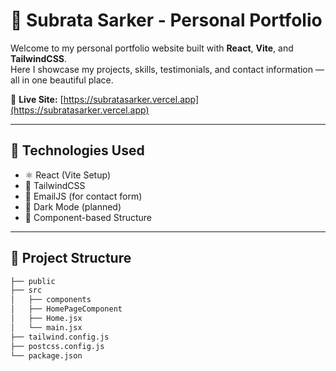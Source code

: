 # 💼 Subrata Sarker - Personal Portfolio

Welcome to my personal portfolio website built with **React**, **Vite**, and **TailwindCSS**.  
Here I showcase my projects, skills, testimonials, and contact information — all in one beautiful place.

🔗 **Live Site:** [https://subratasarker.vercel.app](https://subratasarker.vercel.app)

---

## 🚀 Technologies Used

- ⚛️ React (Vite Setup)
- 🎨 TailwindCSS
- 💬 EmailJS (for contact form)
- 🌙 Dark Mode (planned)
- 🧩 Component-based Structure

---

## 📁 Project Structure

```bash
├── public
├── src
│   ├── components
│   ├── HomePageComponent
│   ├── Home.jsx
│   └── main.jsx
├── tailwind.config.js
├── postcss.config.js
└── package.json
